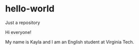 # hello-world
Just a repository

Hi everyone!

My name is Kayla and I am an English student at Virginia Tech. 
